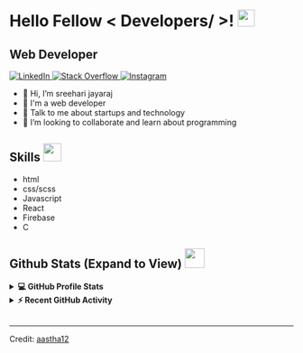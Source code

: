 <h1> Hello Fellow < Developers/ >! <img src = "https://raw.githubusercontent.com/MartinHeinz/MartinHeinz/master/wave.gif" width = 30px> </h1>
<p align='center'>
</p>

<p>
	<h2> Web Developer</h2>
</p>

   <a href="https://www.linkedin.com/in/sreehari-jayaraj-226b821b8/" target="_blank">
    <img alt="LinkedIn" src="https://img.shields.io/badge/LinkedIn-0077B5?style=for-the-badge&logo=linkedin&logoColor=white">
  </a>   
   <a href="https://stackoverflow.com/users/14854325/sreehari-jayaraj" target="_blank">
    <img alt="Stack Overflow" src="https://img.shields.io/badge/Stack_Overflow-FE7A16?style=for-the-badge&logo=stack-overflow&logoColor=white">
  </a>
  
   <a href="https://www.instagram.com/sreehari_jayaraj__/" target="_blank">
    <img alt="Instagram" src="https://img.shields.io/badge/Instagram-E4405F?style=for-the-badge&logo=instagram&logoColor=white">
  </a>
  
  
  
  
  
  

- 👋 Hi, I’m sreehari jayaraj
- 💼 I'm a web developer
- 💬 Talk to me about startups and technology
- 👯 I’m looking to collaborate and learn about programming

<h2> Skills <img src = "https://media2.giphy.com/media/QssGEmpkyEOhBCb7e1/giphy.gif?cid=ecf05e47a0n3gi1bfqntqmob8g9aid1oyj2wr3ds3mg700bl&rid=giphy.gif" width = 32px> </h2>

<ul>
<li>html</li>
<li>css/scss</li>
<li>Javascript</li>
<li>React</li>
<li>Firebase</li>
<li>C</li>
</ul>

<h2> Github Stats (Expand to View) <img src = "https://i.pinimg.com/originals/65/c4/f4/65c4f452571be1261e9c623f7da488ac.gif" width = 35px> </h2>

<details> 
  <summary><b>💻 GitHub Profile Stats</b></summary>
  <br/>
  <p align="center">
    <a href="https://github.com/anuraghazra/github-readme-stats"><img alt="Aastha's Github Stats" src="https://github-readme-stats.vercel.app/api?username=sreehari2003&show_icons=true&count_private=true&theme=algolia" height="192px"/></a>
<br/>
  &nbsp;
	  <img src="https://github-readme-stats.vercel.app/api/top-langs?username=sreehari2003&show_icons=true&locale=en&layout=compact&theme=algolia" alt="aastha12" height="192px"/>
  <br/>
  </p>
</details>

<details>
  <summary><b>⚡ Recent GitHub Activity</b></summary>
  <br/>
   <a href="https://github.com/sreehari2003"><img alt="sreeharis's Activity Graph" src="https://activity-graph.herokuapp.com/graph?username=sreehari2003&custom_title=sreehari's's%20Contribution%20Graph&theme=react-dark" /></a>
  <br/>

</details>

<br/>

---

Credit: [aastha12](https://github.com/aastha12)
